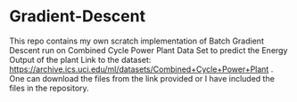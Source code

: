 # Gradient-Descent

This repo contains my own scratch implementation of Batch Gradient Descent run on Combined Cycle Power Plant Data Set to predict the Energy Output of the plant
Link to the dataset: https://archive.ics.uci.edu/ml/datasets/Combined+Cycle+Power+Plant .
One can download the files from the link provided or I have included the files in the repository.
